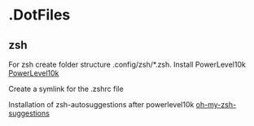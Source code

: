 # .DotFiles

## zsh

For zsh create folder structure .config/zsh/*.zsh.
Install PowerLevel10k [PowerLevel10k](https://github.com/romkatv/powerlevel10k#oh-my-zsh)

Create a symlink for the .zshrc file

Installation of zsh-autosuggestions after powerlevel10k
[oh-my-zsh-suggestions](https://github.com/zsh-users/zsh-autosuggestions/blob/master/INSTALL.md)

